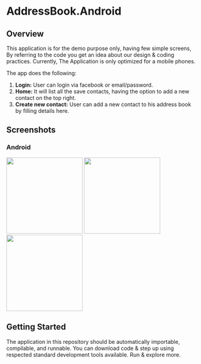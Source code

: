 # AddressBook.Android

## Overview
This application is for the demo purpose only, having few simple screens, By referring to the code you get an idea about our design & coding practices. Currently, The Application is only optimized for a mobile phones.

The app does the following:
1. **Login:** User can login via facebook or email/password. 
2. **Home:** It will list all the save contacts, having the option to add a new contact on the top right.
3. **Create new contact:** User can add a new contact to his address book by filling details here.

## Screenshots
### Android
<img src="https://github.com/differenz-system/AddressBook.Android/blob/master/ScreenShots/detail.png" width="200"> <img src="https://github.com/differenz-system/AddressBook.Android/blob/master/ScreenShots/list.png" width="200"> <img src="https://github.com/differenz-system/AddressBook.Android/blob/master/ScreenShots/login.png" width="200">

## Getting Started
The application in this repository should be automatically importable, compilable, and runnable. You can download code & step up using respected standard development tools available. Run & explore more. 
